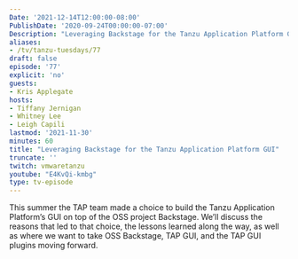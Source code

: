 ```yaml
---
Date: '2021-12-14T12:00:00-08:00'
PublishDate: '2020-09-24T00:00:00-07:00'
Description: "Leveraging Backstage for the Tanzu Application Platform GUI"
aliases:
- /tv/tanzu-tuesdays/77
draft: false
episode: '77'
explicit: 'no'
guests:
- Kris Applegate
hosts:
- Tiffany Jernigan
- Whitney Lee
- Leigh Capili
lastmod: '2021-11-30'
minutes: 60
title: "Leveraging Backstage for the Tanzu Application Platform GUI"
truncate: ''
twitch: vmwaretanzu
youtube: "E4KvQi-kmbg"
type: tv-episode
---
```


This summer the TAP team made a choice to build the Tanzu Application Platform’s GUI 
on top of the OSS project Backstage. We’ll discuss the reasons that led to that choice, 
the lessons learned along the way, as well as where we want to take OSS Backstage, 
TAP GUI, and the TAP GUI plugins moving forward.
